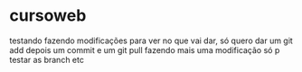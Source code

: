 # cursoweb
testando 
fazendo modificações para ver no que vai dar, só quero dar um git add depois um commit e um git pull
fazendo mais uma modificação só p testar as branch etc
